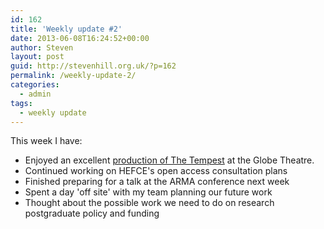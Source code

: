 ```yaml
---
id: 162
title: 'Weekly update #2'
date: 2013-06-08T16:24:52+00:00
author: Steven
layout: post
guid: http://stevenhill.org.uk/?p=162
permalink: /weekly-update-2/
categories:
  - admin
tags:
  - weekly update
---
```

This week I have:

  * Enjoyed an excellent <a href="http://www.shakespearesglobe.com/theatre/whats-on/globe-theatre/the-tempest-2013" target="_self" title="">production of The Tempest</a> at the Globe Theatre.
  * Continued working on HEFCE's open access consultation plans
  * Finished preparing for a talk at the ARMA conference next week
  * Spent a day 'off site' with my team planning our future work
  * Thought about the possible work we need to do on research postgraduate policy and funding

&nbsp;